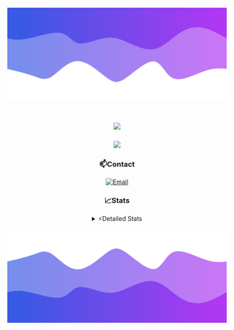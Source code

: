 ![Header](./header.png)
<div align="center">

<h1 align="center">
  <a href="https://git.io/typing-svg">
    <img src="https://readme-typing-svg.herokuapp.com/?lines=Hello,+There!+👋;This+is+chicho.;CEO+on+Hely+Development....;&center=true&size=25">
  </a>
</h1>
  
<p align="center">
  <img src="https://lanyard.cnrad.dev/api/852683595378196480" />
</p>

### 📫Contact
  [![Email](https://img.shields.io/badge/Email-gastondalla@gmail.com-04619f?style=for-the-badge&logo=gmail&logoColor=white)](mailto:gastondalla@gmail.com)
</br>  
### 📈Stats
<details>
    <summary> ⚡Detailed Stats</summary>
    <br/>

<!--START_SECTION:waka-->
![Code Time](http://img.shields.io/badge/Code%20Time-219%20hrs%2019%20mins-blue)

![Profile Views](http://img.shields.io/badge/Profile%20Views-2-blue)

**🐱 My GitHub Data** 

> 📦 39.6 kB Used in GitHub's Storage 
 > 
> 🏆 15 Contributions in the Year 2023
 > 
> 🚫 Not Opted to Hire
 > 
> 📜 7 Public Repositories 
 > 
> 🔑 9 Private Repositories 
 > 
**I'm a Night 🦉** 

```text
🌞 Morning                13 commits          ██░░░░░░░░░░░░░░░░░░░░░░░   06.81 % 
🌆 Daytime                20 commits          ███░░░░░░░░░░░░░░░░░░░░░░   10.47 % 
🌃 Evening                97 commits          █████████████░░░░░░░░░░░░   50.79 % 
🌙 Night                  61 commits          ████████░░░░░░░░░░░░░░░░░   31.94 % 
```
📅 **I'm Most Productive on Wednesday** 

```text
Monday                   12 commits          ██░░░░░░░░░░░░░░░░░░░░░░░   06.28 % 
Tuesday                  36 commits          █████░░░░░░░░░░░░░░░░░░░░   18.85 % 
Wednesday                42 commits          █████░░░░░░░░░░░░░░░░░░░░   21.99 % 
Thursday                 22 commits          ███░░░░░░░░░░░░░░░░░░░░░░   11.52 % 
Friday                   29 commits          ████░░░░░░░░░░░░░░░░░░░░░   15.18 % 
Saturday                 22 commits          ███░░░░░░░░░░░░░░░░░░░░░░   11.52 % 
Sunday                   28 commits          ████░░░░░░░░░░░░░░░░░░░░░   14.66 % 
```


📊 **This Week I Spent My Time On** 

```text
🕑︎ Time Zone: America/Argentina/Buenos_Aires

💬 Programming Languages: 
HTML                     5 hrs 23 mins       █████████████░░░░░░░░░░░░   53.79 % 
Python                   3 hrs 18 mins       ████████░░░░░░░░░░░░░░░░░   33.02 % 
JavaScript               37 mins             ██░░░░░░░░░░░░░░░░░░░░░░░   06.22 % 
SCSS                     11 mins             ░░░░░░░░░░░░░░░░░░░░░░░░░   01.87 % 
C#                       10 mins             ░░░░░░░░░░░░░░░░░░░░░░░░░   01.78 % 

🔥 Editors: 
VS Code                  9 hrs 42 mins       ████████████████████████░   96.80 % 
Visual Studio            19 mins             █░░░░░░░░░░░░░░░░░░░░░░░░   03.20 % 

🐱‍💻 Projects: 
Unknown Project          5 hrs 4 mins        █████████████░░░░░░░░░░░░   50.58 % 
Coder                    4 hrs 9 mins        ██████████░░░░░░░░░░░░░░░   41.49 % 
pagina-1                 28 mins             █░░░░░░░░░░░░░░░░░░░░░░░░   04.74 % 
Hate                     19 mins             █░░░░░░░░░░░░░░░░░░░░░░░░   03.20 % 

💻 Operating System: 
Windows                  10 hrs 1 min        █████████████████████████   100.00 % 
```

**I Mostly Code in JavaScript** 

```text
JavaScript               8 repos             █████████░░░░░░░░░░░░░░░░   36.36 % 
CSS                      3 repos             ███░░░░░░░░░░░░░░░░░░░░░░   13.64 % 
HTML                     2 repos             ██░░░░░░░░░░░░░░░░░░░░░░░   09.09 % 
C#                       2 repos             ██░░░░░░░░░░░░░░░░░░░░░░░   09.09 % 
Batchfile                1 repo              █░░░░░░░░░░░░░░░░░░░░░░░░   04.55 % 
```




 Last Updated on 15/07/2023 06:16:36 UTC
<!--END_SECTION:waka-->
</details>

![Footer](./footer.png)
